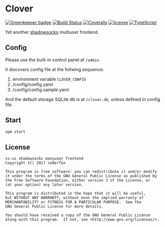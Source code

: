 Clover
=====

[![Greenkeeper badge](https://badges.greenkeeper.io/coderfox/ss-ui.svg)](https://greenkeeper.io/)
[![Build Status](https://img.shields.io/travis/coderfox/ss-ui.svg?style=flat-square)](https://travis-ci.org/coderfox/ss-ui)
[![Coveralls](https://img.shields.io/coveralls/coderfox/ss-ui.svg?style=flat-square)](https://coveralls.io/github/coderfox/ss-ui)
[![license](https://img.shields.io/github/license/coderfox/ss-ui.svg?style=flat-square)](https://github.com/coderfox/ss-ui/blob/master/LICENSE.md)
[![TypeScript](https://img.shields.io/badge/TypeScript-v2.3.4-blue.svg?style=flat-square)](https://www.typescriptlang.org/)

Yet another [shadowsocks](https://shadowsocks.org) multiuser frontend.

Config
-----

Please use the built-in control panel at `/admin`.

It discovers config file at the follwing sequence:

1. environment variable `CLOVER_CONFIG`
2. /config/config.yaml
3. /config/config.sample.yaml

And the default storage SQLite db is at `/clover.db`, unless defined in config file.

Start
-----

```sh
npm start
```

License
-----

```
ss-ui shadowsocks manyuser frontend
Copyright (C) 2017 coderfox

This program is free software: you can redistribute it and/or modify
it under the terms of the GNU General Public License as published by
the Free Software Foundation, either version 3 of the License, or
(at your option) any later version.

This program is distributed in the hope that it will be useful,
but WITHOUT ANY WARRANTY; without even the implied warranty of
MERCHANTABILITY or FITNESS FOR A PARTICULAR PURPOSE.  See the
GNU General Public License for more details.

You should have received a copy of the GNU General Public License
along with this program.  If not, see <http://www.gnu.org/licenses/>.
```